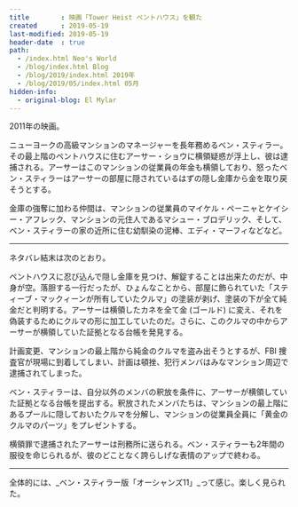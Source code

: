 ```yaml
---
title        : 映画「Tower Heist ペントハウス」を観た
created      : 2019-05-19
last-modified: 2019-05-19
header-date  : true
path:
  - /index.html Neo's World
  - /blog/index.html Blog
  - /blog/2019/index.html 2019年
  - /blog/2019/05/index.html 05月
hidden-info:
  - original-blog: El Mylar
---
```


2011年の映画。

ニューヨークの高級マンションのマネージャーを長年務めるベン・スティラー。その最上階のペントハウスに住むアーサー・ショウに横領疑惑が浮上し、彼は逮捕される。アーサーはこのマンションの従業員の年金も横領しており、怒ったベン・スティラーはアーサーの部屋に隠されているはずの隠し金庫から金を取り戻そうとする。

金庫の強奪に加わる仲間は、マンションの従業員のマイケル・ペーニャとケイシー・アフレック、マンションの元住人であるマシュー・ブロデリック、そして、ベン・スティラーの家の近所に住む幼馴染の泥棒、エディ・マーフィなどなど。

---

ネタバレ結末は次のとおり。

ペントハウスに忍び込んで隠し金庫を見つけ、解錠することは出来たのだが、中身が空。落胆する一行だったが、ひょんなことから、部屋に飾られていた「スティーブ・マックィーンが所有していたクルマ」の塗装が剥げ、塗装の下が全て純金だと判明する。アーサーは横領したカネを全て金 (ゴールド) に変え、それを偽装するためにクルマの形に加工していたのだ。さらに、このクルマの中からアーサーが横領していた証拠となる台帳を発見する。

計画変更、マンションの最上階から純金のクルマを盗み出そうとするが、FBI 捜査官が現場に到着してしまい、計画は頓挫、犯行メンバはみなマンション周辺で逮捕されてしまった。

ベン・スティラーは、自分以外のメンバの釈放を条件に、アーサーが横領していた証拠となる台帳を提出する。釈放されたメンバたちは、マンションの最上階にあるプールに隠しておいたクルマを分解し、マンションの従業員全員に「黄金のクルマのパーツ」をプレゼントする。

横領罪で逮捕されたアーサーは刑務所に送られる。ベン・スティラーも2年間の服役を命じられるが、彼のどことなく誇らしげな表情のアップで終わる。

---

全体的には、_ベン・スティラー版「オーシャンズ11」_って感じ。楽しく見られた。
